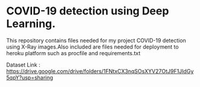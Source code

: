 # COVID-19 detection using Deep Learning.

This repository contains files needed for my project COVID-19 detection using X-Ray images.Also included are files needed for deployment to heroku platform such as procfile and requirements.txt

Dataset Link : https://drive.google.com/drive/folders/1FNtxCX3nqSOsXYV27OtJ9F1JIdGy5qpY?usp=sharing
